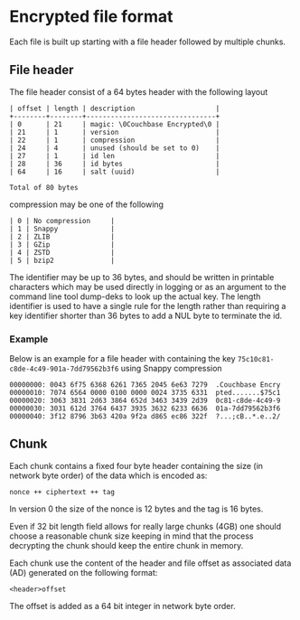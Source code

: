 # Encrypted file format

Each file is built up starting with a file header followed by multiple chunks.

## File header

The file header consist of a 64 bytes header with the following layout

    | offset | length | description                    |
    +--------+--------+--------------------------------+
    | 0      | 21     | magic: \0Couchbase Encrypted\0 |
    | 21     | 1      | version                        |
    | 22     | 1      | compression                    |
    | 24     | 4      | unused (should be set to 0)    |
    | 27     | 1      | id len                         |
    | 28     | 36     | id bytes                       |
    | 64     | 16     | salt (uuid)                    |

    Total of 80 bytes

compression may be one of the following

    | 0 | No compression     |
    | 1 | Snappy             |
    | 2 | ZLIB               |
    | 3 | GZip               |
    | 4 | ZSTD               |
    | 5 | bzip2              |

The identifier may be up to 36 bytes, and should be written in printable
characters which may be used directly in logging or as an argument to
the command line tool dump-deks to look up the actual key. The length
identifier is used to have a single rule for the length rather than
requiring a key identifier shorter than 36 bytes to add a NUL byte
to terminate the id.

### Example

Below is an example for a file header with containing the key
`75c10c81-c8de-4c49-901a-7dd79562b3f6` using Snappy compression

    00000000: 0043 6f75 6368 6261 7365 2045 6e63 7279  .Couchbase Encry
    00000010: 7074 6564 0000 0100 0000 0024 3735 6331  pted.......$75c1
    00000020: 3063 3831 2d63 3864 652d 3463 3439 2d39  0c81-c8de-4c49-9
    00000030: 3031 612d 3764 6437 3935 3632 6233 6636  01a-7dd79562b3f6
    00000040: 3f12 8796 3b63 420a 9f2a d865 ec86 322f  ?...;cB..*.e..2/

## Chunk

Each chunk contains a fixed four byte header containing the
size (in network byte order) of the data which is encoded
as:

    nonce ++ ciphertext ++ tag

In version 0 the size of the nonce is 12 bytes and the tag is 16
bytes.

Even if 32 bit length field allows for really large chunks (4GB) one
should choose a reasonable chunk size keeping in mind that the process
decrypting the chunk should keep the entire chunk in memory.

Each chunk use the content of the header and file offset as associated
data (AD) generated on the following format:

    <header>offset

The offset is added as a 64 bit integer in network byte order.
